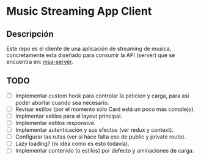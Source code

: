 # Music Streaming App Client

## Descripción

Este repo es el cliente de una aplicación de streaming de musica, concretamente esta diseñado para consumir la API (server) que se encuentra en: [msa-server](https://github.com/JiunMHsu/msa-server).

## TODO

* [ ] Implementar custom hook para controlar la peticion y carga, para así poder abortar cuando sea necesario.
* [ ] Revisar estilos (por el momento sólo Card está un poco más complejo).
* [ ] Implmentar estilos para el layout principal.
* [ ] Implementar estilos responsive.
* [ ] Implementar autenticación y sus efectos (ver redux y context).
* [ ] Configurar las rutas (ver si hace falta eso de public y private route).
* [ ] Lazy loading? (ni idea como es esto todavía).
* [ ] Implementar contenido (o estilos) por defecto y aminaciones de carga.
